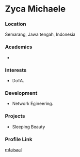 # Zyca Michaele
### Location

Semarang, Jawa tengah, Indonesia

### Academics

-

### Interests

- DoTA.

### Development

- Network Egineering.

### Projects

- Sleeping Beauty

### Profile Link

[mfaisaal](https://github.com/mfaisaal)

